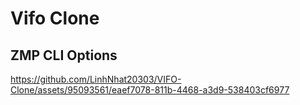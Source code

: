 # Vifo Clone

## ZMP CLI Options


https://github.com/LinhNhat20303/VIFO-Clone/assets/95093561/eaef7078-811b-4468-a3d9-538403cf6977

